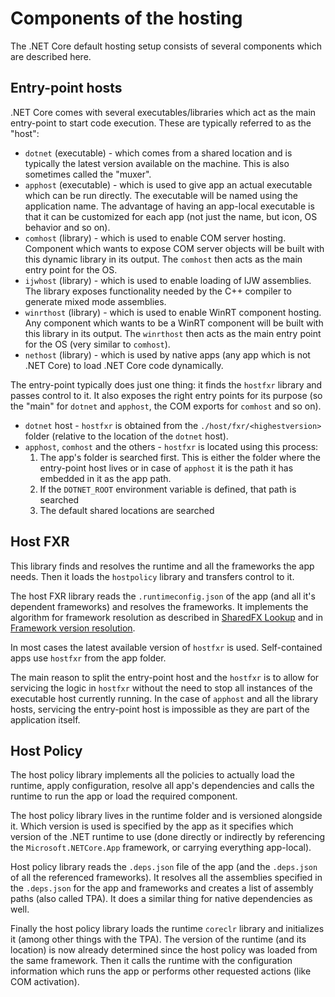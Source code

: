 # Components of the hosting

The .NET Core default hosting setup consists of several components which are described here.

## Entry-point hosts
.NET Core comes with several executables/libraries which act as the main entry-point to start code execution. These are typically referred to as the "host":
* `dotnet` (executable) - which comes from a shared location and is typically the latest version available on the machine. This is also sometimes called the "muxer".
* `apphost` (executable) - which is used to give app an actual executable which can be run directly. The executable will be named using the application name. The advantage of having an app-local executable is that it can be customized for each app (not just the name, but icon, OS behavior and so on).
* `comhost` (library) - which is used to enable COM server hosting. Component which wants to expose COM server objects will be built with this dynamic library in its output. The `comhost` then acts as the main entry point for the OS.
* `ijwhost` (library) - which is used to enable loading of IJW assemblies. The library exposes functionality needed by the C++ compiler to generate mixed mode assemblies.
* `winrthost` (library) - which is used to enable WinRT component hosting. Any component which wants to be a WinRT component will be built with this library in its output. The `winrthost` then acts as the main entry point for the OS (very similar to `comhost`).
* `nethost` (library) - which is used by native apps (any app which is not .NET Core) to load .NET Core code dynamically.

The entry-point typically does just one thing: it finds the `hostfxr` library and passes control to it. It also exposes the right entry points for its purpose (so the "main" for `dotnet` and `apphost`, the COM exports for `comhost` and so on).
* `dotnet` host - `hostfxr` is obtained from the `./host/fxr/<highestversion>` folder (relative to the location of the `dotnet` host).
* `apphost`, `comhost` and the others - `hostfxr` is located using this process:
    1. The app's folder is searched first. This is either the folder where the entry-point host lives or in case of `apphost` it is the path it has embedded in it as the app path.
    1. If the `DOTNET_ROOT` environment variable is defined, that path is searched
    1. The default shared locations are searched

## Host FXR
This library finds and resolves the runtime and all the frameworks the app needs. Then it loads the `hostpolicy` library and transfers control to it.

The host FXR library reads the `.runtimeconfig.json` of the app (and all it's dependent frameworks) and resolves the frameworks. It implements the algorithm for framework resolution as described in [SharedFX Lookup](multilevel-sharedfx-lookup.md) and in [Framework version resolution](framework-version-resolution.md).

In most cases the latest available version of `hostfxr` is used. Self-contained apps use `hostfxr` from the app folder.

The main reason to split the entry-point host and the `hostfxr` is to allow for servicing the logic in `hostfxr` without the need to stop all instances of the executable host currently running. In the case of `apphost` and all the library hosts, servicing the entry-point host is impossible as they are part of the application itself.

## Host Policy
The host policy library implements all the policies to actually load the runtime, apply configuration, resolve all app's dependencies and calls the runtime to run the app or load the required component.

The host policy library lives in the runtime folder and is versioned alongside it. Which version is used is specified by the app as it specifies which version of the .NET runtime to use (done directly or indirectly by referencing the `Microsoft.NETCore.App` framework, or carrying everything app-local).

Host policy library reads the `.deps.json` file of the app (and the `.deps.json` of all the referenced frameworks). It resolves all the assemblies specified in the `.deps.json` for the app and frameworks and creates a list of assembly paths (also called TPA). It does a similar thing for native dependencies as well.

Finally the host policy library loads the runtime `coreclr` library and initializes it (among other things with the TPA). The version of the runtime (and its location) is now already determined since the host policy was loaded from the same framework. Then it calls the runtime with the configuration information which runs the app or performs other requested actions (like COM activation).
